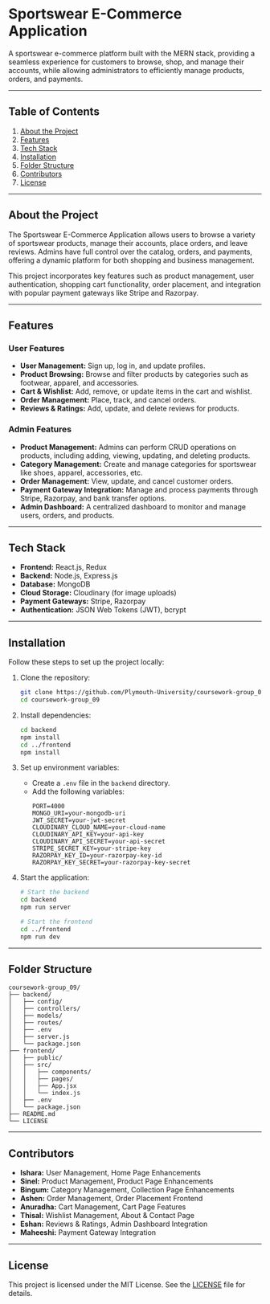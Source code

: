 
# **Sportswear E-Commerce Application**  

A sportswear e-commerce platform built with the MERN stack, providing a seamless experience for customers to browse, shop, and manage their accounts, while allowing administrators to efficiently manage products, orders, and payments.

---

## **Table of Contents**  
1. [About the Project](#about-the-project)  
2. [Features](#features)  
3. [Tech Stack](#tech-stack)  
4. [Installation](#installation)  
5. [Folder Structure](#folder-structure)  
6. [Contributors](#contributors)  
7. [License](#license)  

---

## **About the Project**  
The Sportswear E-Commerce Application allows users to browse a variety of sportswear products, manage their accounts, place orders, and leave reviews. Admins have full control over the catalog, orders, and payments, offering a dynamic platform for both shopping and business management.  

This project incorporates key features such as product management, user authentication, shopping cart functionality, order placement, and integration with popular payment gateways like Stripe and Razorpay.

---

## **Features**  
### **User Features**  
- **User Management:** Sign up, log in, and update profiles.  
- **Product Browsing:** Browse and filter products by categories such as footwear, apparel, and accessories.  
- **Cart & Wishlist:** Add, remove, or update items in the cart and wishlist.  
- **Order Management:** Place, track, and cancel orders.  
- **Reviews & Ratings:** Add, update, and delete reviews for products.  

### **Admin Features**  
- **Product Management:** Admins can perform CRUD operations on products, including adding, viewing, updating, and deleting products.  
- **Category Management:** Create and manage categories for sportswear like shoes, apparel, accessories, etc.  
- **Order Management:** View, update, and cancel customer orders.  
- **Payment Gateway Integration:** Manage and process payments through Stripe, Razorpay, and bank transfer options.  
- **Admin Dashboard:** A centralized dashboard to monitor and manage users, orders, and products.

---

## **Tech Stack**  
- **Frontend:** React.js, Redux  
- **Backend:** Node.js, Express.js  
- **Database:** MongoDB  
- **Cloud Storage:** Cloudinary (for image uploads)  
- **Payment Gateways:** Stripe, Razorpay  
- **Authentication:** JSON Web Tokens (JWT), bcrypt  

---

## **Installation**  
Follow these steps to set up the project locally:

1. Clone the repository:  
   ```bash  
   git clone https://github.com/Plymouth-University/coursework-group_09.git  
   cd coursework-group_09  
   ```  

2. Install dependencies:  
   ```bash  
   cd backend  
   npm install  
   cd ../frontend  
   npm install  
   ```  

3. Set up environment variables:  
   - Create a `.env` file in the `backend` directory.  
   - Add the following variables:  
     ```env  
     PORT=4000  
     MONGO_URI=your-mongodb-uri  
     JWT_SECRET=your-jwt-secret  
     CLOUDINARY_CLOUD_NAME=your-cloud-name  
     CLOUDINARY_API_KEY=your-api-key  
     CLOUDINARY_API_SECRET=your-api-secret  
     STRIPE_SECRET_KEY=your-stripe-key  
     RAZORPAY_KEY_ID=your-razorpay-key-id  
     RAZORPAY_KEY_SECRET=your-razorpay-key-secret  
     ```  

4. Start the application:  
   ```bash  
   # Start the backend  
   cd backend  
   npm run server  

   # Start the frontend  
   cd ../frontend  
   npm run dev  
   ```  

---

## **Folder Structure**  
```plaintext
coursework-group_09/
├── backend/
│   ├── config/
│   ├── controllers/
│   ├── models/
│   ├── routes/
│   ├── .env
│   ├── server.js
│   └── package.json
├── frontend/
│   ├── public/
│   ├── src/
│   │   ├── components/
│   │   ├── pages/
│   │   ├── App.jsx
│   │   └── index.js
│   ├── .env
│   └── package.json
├── README.md
└── LICENSE
```

---

## **Contributors**  
- **Ishara:** User Management, Home Page Enhancements  
- **Sinel:** Product Management, Product Page Enhancements  
- **Bingum:** Category Management, Collection Page Enhancements  
- **Ashen:** Order Management, Order Placement Frontend  
- **Anuradha:** Cart Management, Cart Page Features  
- **Thisal:** Wishlist Management, About & Contact Page  
- **Eshan:** Reviews & Ratings, Admin Dashboard Integration  
- **Maheeshi:** Payment Gateway Integration  

---

## **License**  
This project is licensed under the MIT License. See the [LICENSE](./LICENSE) file for details.  


